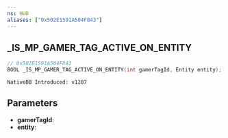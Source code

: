 ```yaml
---
ns: HUD
aliases: ["0x502E1591A504F843"]
---
```

## _IS_MP_GAMER_TAG_ACTIVE_ON_ENTITY

```c
// 0x502E1591A504F843
BOOL _IS_MP_GAMER_TAG_ACTIVE_ON_ENTITY(int gamerTagId, Entity entity);
```

```
NativeDB Introduced: v1207
```

## Parameters
* **gamerTagId**:
* **entity**:
